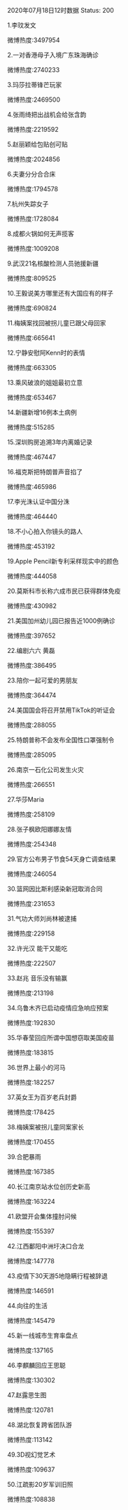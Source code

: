 2020年07月18日12时数据
Status: 200

1.李玟发文

微博热度:3497954

2.一对香港母子入境广东珠海确诊

微博热度:2740233

3.玛莎拉蒂锋芒玩家

微博热度:2469500

4.张雨绮把出战机会给张含韵

微博热度:2219592

5.赵丽颖给包贴创可贴

微博热度:2024856

6.夫妻分分合合床

微博热度:1794578

7.杭州失踪女子

微博热度:1728084

8.成都火锅如何无声揽客

微博热度:1009208

9.武汉21名核酸检测人员驰援新疆

微博热度:809525

10.王毅说美方哪里还有大国应有的样子

微博热度:690824

11.梅姨案找回被拐儿童已跟父母回家

微博热度:665641

12.宁静安慰阿Kenn时的表情

微博热度:663305

13.乘风破浪的姐姐最初立意

微博热度:653467

14.新疆新增16例本土病例

微博热度:515285

15.深圳购房追溯3年内离婚记录

微博热度:467447

16.福克斯把特朗普声音掐了

微博热度:465986

17.李光洙认证中国分洙

微博热度:464440

18.不小心拍入你镜头的路人

微博热度:453192

19.Apple Pencil新专利采样现实中的颜色

微博热度:444058

20.莫斯科市长称六成市民已获得群体免疫

微博热度:430982

21.美国加州幼儿园已报告近1000例确诊

微博热度:397652

22.编剧六六 黄磊

微博热度:386495

23.陪你一起可爱的男朋友

微博热度:364474

24.美国国会将召开禁用TikTok的听证会

微博热度:288055

25.特朗普称不会发布全国性口罩强制令

微博热度:285095

26.南京一石化公司发生火灾

微博热度:266551

27.华莎Maria

微博热度:258109

28.张子枫欧阳娜娜友情

微博热度:254348

29.官方公布男子节食54天身亡调查结果

微博热度:246054

30.篮网因比斯利感染新冠取消合同

微博热度:231653

31.气功大师刘尚林被逮捕

微博热度:229158

32.许光汉 能干又能吃

微博热度:222507

33.赵兆 音乐没有输赢

微博热度:213198

34.乌鲁木齐已启动疫情应急响应预案

微博热度:192830

35.华春莹回应所谓中国想窃取美国疫苗

微博热度:183815

36.世界上最小的河马

微博热度:182257

37.英女王为百岁老兵封爵

微博热度:178425

38.梅姨案被拐儿童同案家长

微博热度:170455

39.合肥暴雨

微博热度:167385

40.长江南京站水位创历史新高

微博热度:163224

41.欧盟开会集体撞肘问候

微博热度:155397

42.江西鄱阳中洲圩决口合龙

微博热度:147778

43.疫情下30天游5地隐瞒行程被辞退

微博热度:146591

44.向往的生活

微博热度:145479

45.新一线城市生育率盘点

微博热度:137165

46.李麒麟回应王思聪

微博热度:130302

47.赵露思生图

微博热度:120781

48.湖北恢复跨省团队游

微博热度:113142

49.3D视幻觉艺术

微博热度:109637

50.江疏影20岁军训旧照

微博热度:108838

